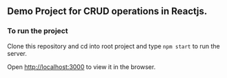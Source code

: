 ## Demo Project for CRUD operations in Reactjs.

### To run the project

Clone this repository and cd into root project and type `npm start` to run the server.

Open [http://localhost:3000](http://localhost:3000) to view it in the browser.

